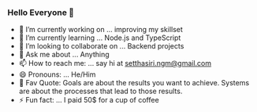 ### Hello Everyone 👋

- 🔭 I’m currently working on ... improving my skillset
- 🌱 I’m currently learning ... Node.js and TypeScript
- 👯 I’m looking to collaborate on ... Backend projects
- 💬 Ask me about ... Anything
- 📫 How to reach me: ... say hi at setthasiri.ngm@gmail.com
- 😄 Pronouns: ... He/Him
- 💁 Fav Quote: Goals are about the results you want to achieve. Systems are about the processes that lead to those results.
- ⚡ Fun fact: ... I paid 50$ for a cup of coffee
